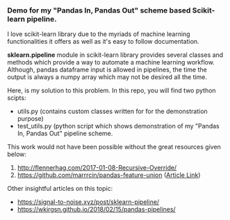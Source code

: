 ### Demo for my "Pandas In, Pandas Out" scheme based Scikit-learn pipeline.

I love scikit-learn library due to the myriads of machine learning functionalities it offers as well as it's easy to follow documentation.

**sklearn.pipeline** module in scikit-learn library provides several classes and methods which provide a way to automate a machine learning workflow.
Although, pandas dataframe input is allowed in pipelines, the time the output is always a numpy array which may not be desired all the time.

Here, is my solution to this problem. In this repo, you will find two python scipts:
* utils.py (contains custom classes written for for the demonstration purpose)
* test_utils.py (python script which shows demonstration of my "Pandas In, Pandas Out" pipeline scheme.

This work would not have been possible without the great resources given below:
1. http://flennerhag.com/2017-01-08-Recursive-Override/
2. https://github.com/marrrcin/pandas-feature-union ([Article Link](https://zablo.net/blog/post/pandas-dataframe-in-scikit-learn-feature-union/index.html))

Other insightful articles on this topic:
* https://signal-to-noise.xyz/post/sklearn-pipeline/
* https://wkirgsn.github.io/2018/02/15/pandas-pipelines/
